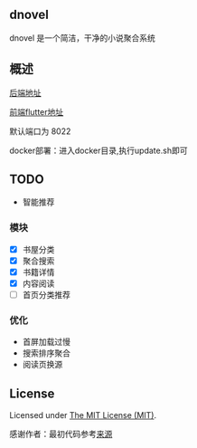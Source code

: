 dnovel
------------
dnovel 是一个简洁，干净的小说聚合系统

## 概述

[后端地址](https://github.com/dreamlu/dnovel)

[前端flutter地址](https://github.com/dreamlu/dnovel-flutter)

默认端口为 8022  

docker部署：进入docker目录,执行update.sh即可  

## TODO
- 智能推荐  

### 模块
- [x] 书屋分类
- [x] 聚合搜索
- [x] 书籍详情
- [x] 内容阅读
- [ ] 首页分类推荐

### 优化
- 首屏加载过慢
- 搜索排序聚合
- 阅读页换源

## License
Licensed under [The MIT License (MIT)](LICENSE).

感谢作者：最初代码参考[来源](https://github.com/hipig/tonovel-go)  